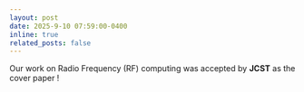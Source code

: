 ```yaml
---
layout: post
date: 2025-9-10 07:59:00-0400
inline: true
related_posts: false
---
```


Our work on Radio Frequency (RF) computing was accepted by <strong>JCST</strong> as the cover paper !